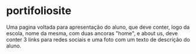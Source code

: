 # portifoliosite
Uma pagina voltada para apresentação do aluno, que deve conter, logo da escola, nome da mesma, com duas ancoras "home", e about us, deve conter 3 links para redes sociais e uma foto com um texto de descrição do aluno.
